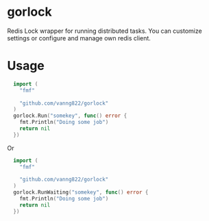 # gorlock

Redis Lock wrapper for running distributed tasks. You can customize settings or configure and manage own redis client.

# Usage

```go
  import (
    "fmf"
    
    "github.com/vanng822/gorlock"
  )
  gorlock.Run("somekey", func() error {
    fmt.Println("Doing some job")
    return nil
  })
```

Or

```go
  import (
    "fmf"
    
    "github.com/vanng822/gorlock"
  )
  gorlock.RunWaiting("somekey", func() error {
    fmt.Println("Doing some job")
    return nil
  })
```

